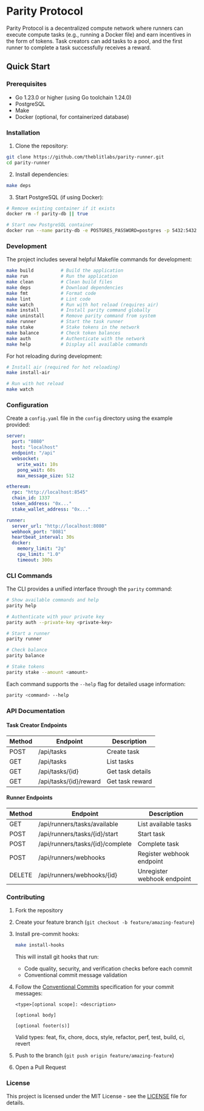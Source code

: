 # Parity Protocol

Parity Protocol is a decentralized compute network where runners can execute compute tasks (e.g., running a Docker file) and earn incentives in the form of tokens. Task creators can add tasks to a pool, and the first runner to complete a task successfully receives a reward.

## Quick Start

### Prerequisites

- Go 1.23.0 or higher (using Go toolchain 1.24.0)
- PostgreSQL
- Make
- Docker (optional, for containerized database)

### Installation

1. Clone the repository:

```bash
git clone https://github.com/theblitlabs/parity-runner.git
cd parity-runner
```

2. Install dependencies:

```bash
make deps
```

3. Start PostgreSQL (if using Docker):

```bash
# Remove existing container if it exists
docker rm -f parity-db || true

# Start new PostgreSQL container
docker run --name parity-db -e POSTGRES_PASSWORD=postgres -p 5432:5432 -d postgres
```

### Development

The project includes several helpful Makefile commands for development:

```bash
make build          # Build the application
make run            # Run the application
make clean          # Clean build files
make deps           # Download dependencies
make fmt            # Format code
make lint           # Lint code
make watch          # Run with hot reload (requires air)
make install        # Install parity command globally
make uninstall      # Remove parity command from system
make runner         # Start the task runner
make stake          # Stake tokens in the network
make balance        # Check token balances
make auth           # Authenticate with the network
make help           # Display all available commands
```

For hot reloading during development:

```bash
# Install air (required for hot reloading)
make install-air

# Run with hot reload
make watch
```

### Configuration

Create a `config.yaml` file in the `config` directory using the example provided:

```yaml
server:
  port: "8080"
  host: "localhost"
  endpoint: "/api"
  websocket:
    write_wait: 10s
    pong_wait: 60s
    max_message_size: 512

ethereum:
  rpc: "http://localhost:8545"
  chain_id: 1337
  token_address: "0x..."
  stake_wallet_address: "0x..."

runner:
  server_url: "http://localhost:8080"
  webhook_port: "8081"
  heartbeat_interval: 30s
  docker:
    memory_limit: "2g"
    cpu_limit: "1.0"
    timeout: 300s
```

### CLI Commands

The CLI provides a unified interface through the `parity` command:

```bash
# Show available commands and help
parity help

# Authenticate with your private key
parity auth --private-key <private-key>

# Start a runner
parity runner

# Check balance
parity balance

# Stake tokens
parity stake --amount <amount>
```

Each command supports the `--help` flag for detailed usage information:

```bash
parity <command> --help
```

### API Documentation

#### Task Creator Endpoints

| Method | Endpoint               | Description      |
| ------ | ---------------------- | ---------------- |
| POST   | /api/tasks             | Create task      |
| GET    | /api/tasks             | List tasks       |
| GET    | /api/tasks/{id}        | Get task details |
| GET    | /api/tasks/{id}/reward | Get task reward  |

#### Runner Endpoints

| Method | Endpoint                         | Description                 |
| ------ | -------------------------------- | --------------------------- |
| GET    | /api/runners/tasks/available     | List available tasks        |
| POST   | /api/runners/tasks/{id}/start    | Start task                  |
| POST   | /api/runners/tasks/{id}/complete | Complete task               |
| POST   | /api/runners/webhooks            | Register webhook endpoint   |
| DELETE | /api/runners/webhooks/{id}       | Unregister webhook endpoint |

### Contributing

1. Fork the repository
2. Create your feature branch (`git checkout -b feature/amazing-feature`)
3. Install pre-commit hooks:
   ```bash
   make install-hooks
   ```
   This will install git hooks that run:
   - Code quality, security, and verification checks before each commit
   - Conventional commit message validation
4. Follow the [Conventional Commits](https://www.conventionalcommits.org/) specification for your commit messages:

   ```
   <type>[optional scope]: <description>

   [optional body]

   [optional footer(s)]
   ```

   Valid types: feat, fix, chore, docs, style, refactor, perf, test, build, ci, revert

5. Push to the branch (`git push origin feature/amazing-feature`)
6. Open a Pull Request

### License

This project is licensed under the MIT License - see the [LICENSE](LICENSE) file for details.
